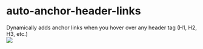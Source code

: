 # auto-anchor-header-links
Dynamically adds anchor links when you hover over any header tag (H1, H2, H3, etc.)
<br>
<img src="https://i2.wp.com/www.themightymo.com/wp-content/uploads/2018/11/wordpress-header-link-on-hover.png?w=1570&ssl=1" />
